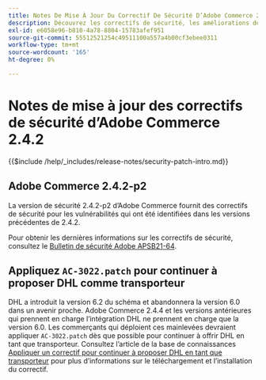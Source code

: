 ```yaml
---
title: Notes De Mise À Jour Du Correctif De Sécurité D’Adobe Commerce 2.4.2
description: Découvrez les correctifs de sécurité, les améliorations de sécurité et les autres mises à jour liées à la sécurité inclus dans les versions des correctifs de sécurité pour Adobe Commerce version 2.4.2.
exl-id: e6058e96-b810-4a78-8804-15783afef951
source-git-commit: 55512521254c49511100a557a4b00cf3ebee0311
workflow-type: tm+mt
source-wordcount: '165'
ht-degree: 0%

---
```



# Notes de mise à jour des correctifs de sécurité d’Adobe Commerce 2.4.2

{{$include /help/_includes/release-notes/security-patch-intro.md}}

## Adobe Commerce 2.4.2-p2

La version de sécurité 2.4.2-p2 d’Adobe Commerce fournit des correctifs de sécurité pour les vulnérabilités qui ont été identifiées dans les versions précédentes de 2.4.2.

Pour obtenir les dernières informations sur les correctifs de sécurité, consultez le [Bulletin de sécurité Adobe APSB21-64](https://helpx.adobe.com/fr/security/products/magento/apsb21-64.html).

## Appliquez `AC-3022.patch` pour continuer à proposer DHL comme transporteur

DHL a introduit la version 6.2 du schéma et abandonnera la version 6.0 dans un avenir proche. Adobe Commerce 2.4.4 et les versions antérieures qui prennent en charge l’intégration DHL ne prennent en charge que la version 6.0. Les commerçants qui déploient ces mainlevées devraient appliquer `AC-3022.patch` dès que possible pour continuer à offrir DHL en tant que transporteur. Consultez l’article de la base de connaissances [Appliquer un correctif pour continuer à proposer DHL en tant que transporteur](https://support.magento.com/hc/en-us/articles/7707818131597-Apply-a-patch-to-continue-offering-DHL-as-shipping-carrier) pour plus d’informations sur le téléchargement et l’installation du correctif.

<!-- Last updated from includes: 2025-05-28 17:01:56 -->
